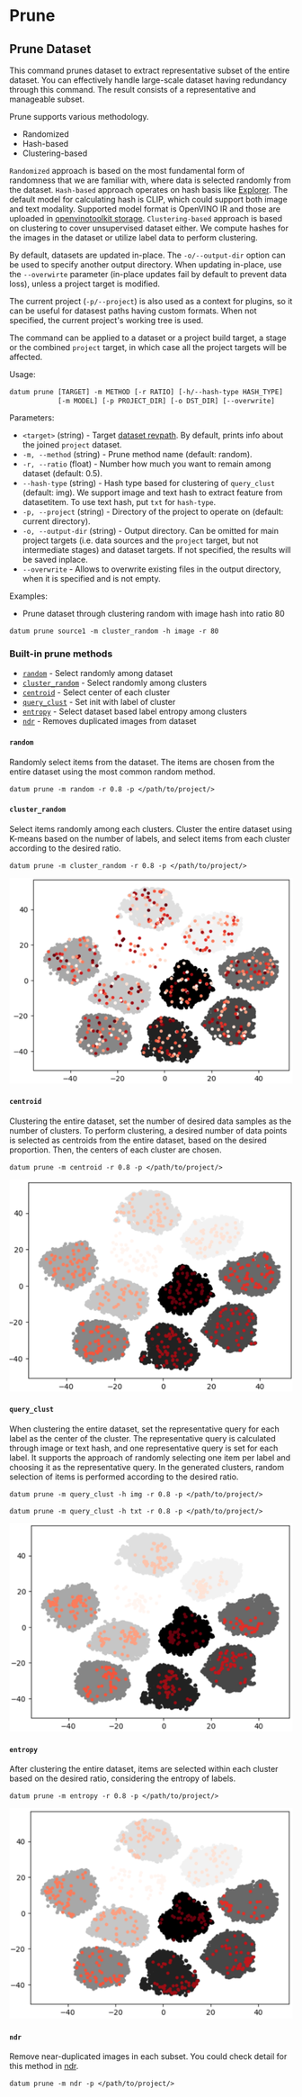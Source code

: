 # Prune

## Prune Dataset

This command prunes dataset to extract representative subset of the entire dataset. You can effectively handle large-scale dataset having redundancy through this command. The result consists of a representative and manageable subset.

Prune supports various methodology.
- Randomized
- Hash-based
- Clustering-based

`Randomized` approach is based on the most fundamental form of randomness that we are familiar with, where data is selected randomly from the dataset. `Hash-based` approach operates on hash basis like [Explorer](./explorer.md). The default model for calculating hash is CLIP, which could support both image and text modality. Supported model format is OpenVINO IR and those are uploaded in [openvinotoolkit storage](https://storage.openvinotoolkit.org/repositories/datumaro/models/). `Clustering-based` approach is based on clustering to cover unsupervised dataset either. We compute hashes for the images in the dataset or utilize label data to perform clustering.

By default, datasets are updated in-place. The `-o/--output-dir` option can be used to specify another output directory. When updating in-place, use the `--overwirte` parameter (in-place updates fail by default to prevent data loss), unless a project target is modified.

The current project (`-p/--project`) is also used as a context for plugins, so it can be useful for datasest paths having custom formats. When not specified, the current project's working tree is used.

The command can be applied to a dataset or a project build target, a stage or the combined `project` target, in which case all the project targets will be affected.

Usage:
```
datum prune [TARGET] -m METHOD [-r RATIO] [-h/--hash-type HASH_TYPE]
            [-m MODEL] [-p PROJECT_DIR] [-o DST_DIR] [--overwrite]
```

Parameters:
- `<target>` (string) - Target [dataset revpath](../../user-manual/how_to_use_datumaro.md#dataset-path-concepts).
    By default, prints info about the joined `project` dataset.
- `-m, --method` (string) - Prune method name (default: random).
- `-r, --ratio` (float) - Number how much you want to remain among dataset (default: 0.5).
- `--hash-type` (string) - Hash type based for clustering of `query_clust` (default: img). We support image and text hash to extract feature from datasetitem. To use text hash, put `txt` for `hash-type`.
- `-p, --project` (string) - Directory of the project to operate on (default: current directory).
- `-o, --output-dir` (string) - Output directory. Can be omitted for main project targets (i.e. data sources and the `project`  target, but not intermediate stages) and dataset targets. If not specified, the results will be saved inplace.
- `--overwrite` - Allows to overwrite existing files in the output directory, when it is specified and is not empty.

Examples:
- Prune dataset through clustering random with image hash into ratio 80
```console
datum prune source1 -m cluster_random -h image -r 80
```

### Built-in prune methods
- [`random`](#random) - Select randomly among dataset
- [`cluster_random`](#cluster_random) - Select randomly among clusters
- [`centroid`](#centroid) - Select center of each cluster
- [`query_clust`](#query_clust) - Set init with label of cluster
- [`entropy`](#entropy) - Select dataset based label entropy among clusters
- [`ndr`](#ndr) - Removes duplicated images from dataset

#### `random`
Randomly select items from the dataset. The items are chosen from the entire dataset using the most common random method.
```console
datum prune -m random -r 0.8 -p </path/to/project/>
```

#### `cluster_random`
Select items randomly among each clusters. Cluster the entire dataset using K-means based on the number of labels, and select items from each cluster according to the desired ratio.
```console
datum prune -m cluster_random -r 0.8 -p </path/to/project/>
```
![cluster_random](../../../../images/cluster_random.png)

#### `centroid`
Clustering the entire dataset, set the number of desired data samples as the number of clusters. To perform clustering, a desired number of data points is selected as centroids from the entire dataset, based on the desired proportion. Then, the centers of each cluster are chosen.

```console
datum prune -m centroid -r 0.8 -p </path/to/project/>
```
![centroid](../../../../images/centroid.png)

#### `query_clust`
When clustering the entire dataset, set the representative query for each label as the center of the cluster. The representative query is calculated through image or text hash, and one representative query is set for each label. It supports the approach of randomly selecting one item per label and choosing it as the representative query. In the generated clusters, random selection of items is performed according to the desired ratio.
```console
datum prune -m query_clust -h img -r 0.8 -p </path/to/project/>
```

```console
datum prune -m query_clust -h txt -r 0.8 -p </path/to/project/>
```
![query_clust](../../../../images/query_clust.png)

#### `entropy`
After clustering the entire dataset, items are selected within each cluster based on the desired ratio, considering the entropy of labels.
```console
datum prune -m entropy -r 0.8 -p </path/to/project/>
```
![entropy](../../../../images/entropy.png)

#### `ndr`
Remove near-duplicated images in each subset. You could check detail for this method in [ndr](./transform.md#ndr).
```console
datum prune -m ndr -p </path/to/project/>
```
